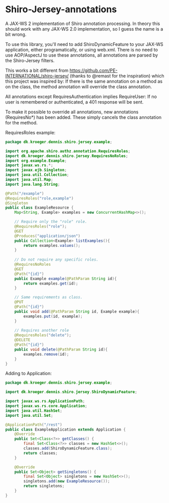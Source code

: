Shiro-Jersey-annotations
=========================

A JAX-WS 2 implementation of Shiro annotation processing. In theory this should work with any JAX-WS 2.0 implementation, so I guess the name is a bit wrong.

To use this library, you'll need to add ShiroDynamicFeature to your JAX-WS application, either programatically, or using web.xml. There is no need to use AOP/AspectJ to use these annotations, all annotations are parsed by the Shiro-Jersey filters.

This works a bit different from https://github.com/PE-INTERNATIONAL/shiro-jersey/ (thanks to @remast for the inspiration) which this project was inspired by: If there is the same annotation on a method as on the class, the method annotation will override the class annotation.

All annotations except RequiresAuthentication implies RequireUser: If no user is remembered or authenticated, a 401 response will be sent.

To make it possible to override all annotations, new annotations (RequiresNo*) has been added. These simply cancels the class annotation for the method.

RequiresRoles example:
```Java
package dk.kroeger.dennis.shiro.jersey.example;

import org.apache.shiro.authz.annotation.RequiresRoles; 
import dk.kroeger.dennis.shiro.jersey.RequiresNoRoles; 
import org.example.Example;
import javax.ws.rs.*;
import javax.ejb.Singleton;
import java.util.Collection;
import java.util.Map;
import java.lang.String;

@Path("/example")
@RequiresRoles("role,example")
@Singleton
public class ExampleResource {
	Map<String, Example> examples = new ConcurrentHashMap<>();

	// Require only the "role" role.
	@RequiresRoles("role");
	@GET
	@Produces("application/json")
	public Collection<Example> listExamples(){
		return examples.values();
	}
	
	// Do not require any specific roles.
	@RequiresNoRoles
	@GET
	@Path("{id}")
	public Example example(@PathParam String id){
		return examples.get(id);
	}

	// Same requirements as class.
	@PUT
	@Path("{id}")
	public void add(@PathParam String id, Example example){
		examples.put(id, example);
	}
	
	// Requires another role
	@RequiresRoles("delete");
	@DELETE
	@Path("{id}")
	public void delete(@PathParam String id){
		examples.remove(id);
	}
}
```

Adding to Application:
```Java
package dk.kroeger.dennis.shiro.jersey.example;

import dk.kroeger.dennis.shiro.jersey.ShiroDynamicFeature;

import javax.ws.rs.ApplicationPath;
import javax.ws.rs.core.Application;
import java.util.HashSet;
import java.util.Set;

@ApplicationPath("/rest")
public class ExampleApplication extends Application {
	@Override
	public Set<Class<?>> getClasses() {
		final Set<Class<?>> classes = new HashSet<>();
		classes.add(ShiroDynamicFeature.class);
		return classes;
	}

	@Override
	public Set<Object> getSingletons() {
		final Set<Object> singletons = new HashSet<>();
		singletons.add(new ExampleResource());
		return singletons;
	}
}
```
